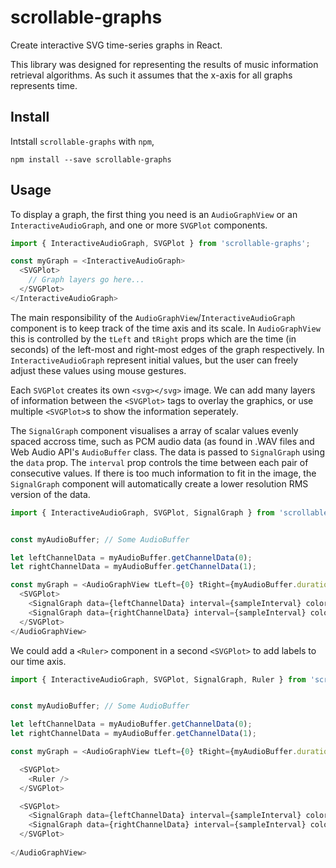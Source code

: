 # scrollable-graphs

Create interactive SVG time-series graphs in React.

This library was designed for representing the results of music information retrieval algorithms. As such it assumes that the x-axis for all graphs represents time.

## Install

Intstall `scrollable-graphs` with `npm`,
```
npm install --save scrollable-graphs
```

## Usage

To display a graph, the first thing you need is an `AudioGraphView` or an `InteractiveAudioGraph`, and one or more `SVGPlot` components.

```javascript
import { InteractiveAudioGraph, SVGPlot } from 'scrollable-graphs';

const myGraph = <InteractiveAudioGraph>
  <SVGPlot>
    // Graph layers go here...
  </SVGPlot>
</InteractiveAudioGraph>
```

The main responsibility of the `AudioGraphView`/`InteractiveAudioGraph` component is to keep track of the time axis and its scale. In `AudioGraphView` this is controlled by the `tLeft` and `tRight` props which are the time (in seconds) of the left-most and right-most edges of the graph respectively. In `InteractiveAudioGraph` represent initial values, but the user can freely adjust these values using mouse gestures.

Each `SVGPlot` creates its own `<svg></svg>` image. We can add many layers of information between the `<SVGPlot>` tags to overlay the graphics, or use multiple `<SVGPlot>`s to show the information seperately.

The `SignalGraph` component visualises a array of scalar values evenly spaced accross time, such as PCM audio data (as found in .WAV files and Web Audio API's `AudioBuffer` class. The data is passed to `SignalGraph` using the `data` prop. The `interval` prop controls the time between each pair of consecutive values. If there is too much information to fit in the image, the `SignalGraph` component will automatically create a lower resolution RMS version of the data.

```javascript
import { InteractiveAudioGraph, SVGPlot, SignalGraph } from 'scrollable-graphs';


const myAudioBuffer; // Some AudioBuffer

let leftChannelData = myAudioBuffer.getChannelData(0);
let rightChannelData = myAudioBuffer.getChannelData(1);

const myGraph = <AudioGraphView tLeft={0} tRight={myAudioBuffer.duration}>
  <SVGPlot>
    <SignalGraph data={leftChannelData} interval={sampleInterval} color="black" />
    <SignalGraph data={rightChannelData} interval={sampleInterval} color="ref" />
  </SVGPlot>
</AudioGraphView>
```

We could add a `<Ruler>` component in a second `<SVGPlot>` to add labels to our time axis.

```javascript
import { InteractiveAudioGraph, SVGPlot, SignalGraph, Ruler } from 'scrollable-graphs';


const myAudioBuffer; // Some AudioBuffer

let leftChannelData = myAudioBuffer.getChannelData(0);
let rightChannelData = myAudioBuffer.getChannelData(1);

const myGraph = <AudioGraphView tLeft={0} tRight={myAudioBuffer.duration}>

  <SVGPlot>
    <Ruler />
  </SVGPlot>

  <SVGPlot>
    <SignalGraph data={leftChannelData} interval={sampleInterval} color="black" />
    <SignalGraph data={rightChannelData} interval={sampleInterval} color="ref" />
  </SVGPlot>
    
</AudioGraphView>
```


